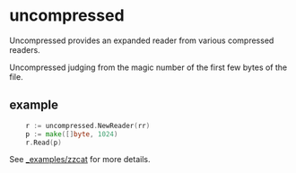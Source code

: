 # uncompressed

Uncompressed provides an expanded reader from various compressed readers.

Uncompressed judging from the magic number of the first few bytes of the file.


## example

```go
    r := uncompressed.NewReader(rr)
    p := make([]byte, 1024)
    r.Read(p)
```

See [_examples/zzcat](blob/master/_examples/zzcat/) for more details.